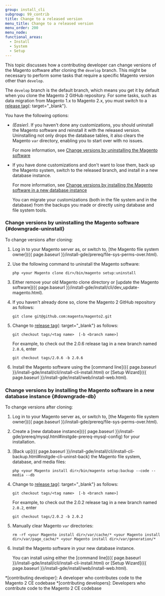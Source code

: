 ```yaml
---
group: install_cli
subgroup: 99_contrib
title: Change to a released version
menu_title: Change to a released version
menu_order: 200
menu_node:
functional_areas:
  - Install
  - System
  - Setup
---
```


This topic discusses how a contributing developer can change versions of the Magento software after cloning the `develop` branch. This might be necessary to perform some tasks that require a specific Magento version other than `develop`.

The `develop` branch is the default branch, which means you get it by default when you clone the Magento 2 GitHub repository. For some tasks, such as data migration from Magento 1.x to Magento 2.x, you must switch to a [release tag](https://github.com/magento/magento2/tags){: target="_blank"}.

You have the following options:

*	*(Easier)*. If you haven't done any customizations, you should uninstall the Magento software and reinstall it with the released version. Uninstalling not only drops the database tables, it also clears the Magento `var` directory, enabling you to start over with no issues.

	For more information, see [Change versions by uninstalling the Magento software](#downgrade-uninstall)
*	If you have done customizations and don't want to lose them, back up the Magento system, switch to the released branch, and install in a new database instance.

	For more information, see [Change versions by installing the Magento software in a new database instance](#downgrade-db)

	You can migrate your customizations (both in the file system and in the database) from the backups you made or directly using database and file system tools.

### Change versions by uninstalling the Magento software {#downgrade-uninstall}

To change versions after cloning:

1.	Log in to your Magento server as, or switch to, [the Magento file system owner]({{ page.baseurl }}/install-gde/prereq/file-sys-perms-over.html).
2.	Use the following command to uninstall the Magento software:

		php <your Magento clone dir>/bin/magento setup:uninstall
3.	Either remove your old Magento clone directory or [update the Magento software]({{ page.baseurl }}/install-gde/install/cli/dev_update-magento.html).
4.	If you haven't already done so, clone the Magento 2 GitHub repository as follows:

		git clone git@github.com:magento/magento2.git
5.	Change to [release tag](https://github.com/magento/magento2/tags){: target="_blank"} as follows:

		git checkout tags/<tag name>  [-b <branch name>]

	For example, to check out the 2.0.6 release tag in a new branch named `2.0.6`, enter

		git checkout tags/2.0.6 -b 2.0.6

5.	Install the Magento software using the [command line]({{ page.baseurl }}/install-gde/install/cli/install-cli-install.html) or [Setup Wizard]({{ page.baseurl }}/install-gde/install/web/install-web.html).

### Change versions by installing the Magento software in a new database instance {#downgrade-db}

To change versions after cloning:

1.	Log in to your Magento server as, or switch to, [the Magento file system owner]({{ page.baseurl }}/install-gde/prereq/file-sys-perms-over.html).
2.	Create a [new database instance]({{ page.baseurl }}/install-gde/prereq/mysql.html#instgde-prereq-mysql-config) for your installation.
2.	[Back up]({{ page.baseurl }}/install-gde/install/cli/install-cli-backup.html#instgde-cli-uninst-back) the Magento file system, database, and media files:

		php <your Magento install dir>/bin/magento setup:backup --code --media --db
3.	Change to [release tag](https://github.com/magento/magento2/tags){: target="_blank"} as follows:

		git checkout tags/<tag name>  [-b <branch name>]

	For example, to check out the 2.0.2 release tag in a new branch named `2.0.2`, enter

		git checkout tags/2.0.2 -b 2.0.2

4.	Manually clear Magento `var` directories:

		rm -rf <your Magento install dir>/var/cache/* <your Magento install dir>/var/page_cache/* <your Magento install dir>/var/generation/*

5.	Install the Magento software in your new database instance.

	You can install using either the [command line]({{ page.baseurl }}/install-gde/install/cli/install-cli-install.html) or [Setup Wizard]({{ page.baseurl }}/install-gde/install/web/install-web.html).

<!-- ABBREVIATIONS -->

*[contributing developer]: A developer who contributes code to the Magento 2 CE codebase
*[contributing developers]: Developers who contribute code to the Magento 2 CE codebase
